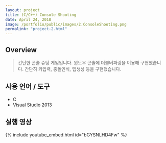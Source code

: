 ```yaml
---
layout: project
title: (C/C++) Console Shooting
date: April 24, 2018
image: /portfolio/public/images/2.ConsoleShooting.png
permalink: "project-2.html"
---
```


## Overview
> 간단한 콘솔 슈팅 게임입니다. 윈도우 콘솔에 더블버퍼링을 이용해 구현했습니다. 간단히 키입력, 충돌인식, 맵생성 등을 구현했습니다.

## 사용 언어 / 도구
* C  
* Visual Studio 2013

## 실행 영상
{% include youtube_embed.html id="bGYSNLHD4Fw" %}  

